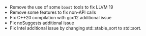 - Remove the use of some `boost` tools to fix LLVM 19 
- Remove some features to fix non-API calls
- Fix C++20 compilation with gcc12 additional issue
- Fix noSuggests additional issue
- Fix Intel additional issue by changing std::stable_sort to std::sort.
